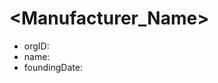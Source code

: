 # <Manufacturer_Name>

* orgID:         <UUID>
* name:          <text>
* foundingDate:  <YYYY-MM-DD>
